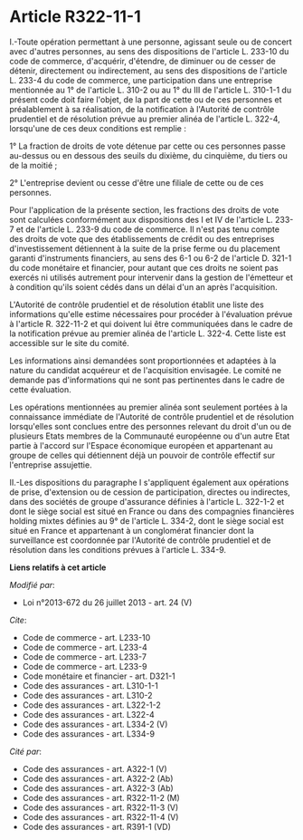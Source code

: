 # Article R322-11-1

I.-Toute opération permettant à une personne, agissant seule ou de concert avec d'autres personnes, au sens des dispositions
de l'article L. 233-10 du code de commerce, d'acquérir, d'étendre, de diminuer ou de cesser de détenir, directement ou
indirectement, au sens des dispositions de l'article L. 233-4 du code de commerce, une participation dans une entreprise
mentionnée au 1° de l'article L. 310-2 ou au 1° du III de l'article L. 310-1-1 du présent code doit faire l'objet, de la part
de cette ou de ces personnes et préalablement à sa réalisation, de la notification à l'Autorité de contrôle prudentiel et de
résolution prévue au premier alinéa de l'article L. 322-4, lorsqu'une de ces deux conditions est remplie : 

1° La fraction de droits de vote détenue par cette ou ces personnes passe au-dessus ou en dessous des seuils du dixième, du
cinquième, du tiers ou de la moitié ; 

2° L'entreprise devient ou cesse d'être une filiale de cette ou de ces personnes. 

Pour l'application de la présente section, les fractions des droits de vote sont calculées conformément aux dispositions des
I et IV de l'article L. 233-7 et de l'article L. 233-9 du code de commerce. Il n'est pas tenu compte des droits de vote que
des établissements de crédit ou des entreprises d'investissement détiennent à la suite de la prise ferme ou du placement
garanti d'instruments financiers, au sens des 6-1 ou 6-2 de l'article D. 321-1 du code monétaire et financier, pour autant
que ces droits ne soient pas exercés ni utilisés autrement pour intervenir dans la gestion de l'émetteur et à condition
qu'ils soient cédés dans un délai d'un an après l'acquisition. 

L'Autorité de contrôle prudentiel et de résolution établit une liste des informations qu'elle estime nécessaires pour
procéder à l'évaluation prévue à l'article R. 322-11-2 et qui doivent lui être communiquées dans le cadre de la notification
prévue au premier alinéa de l'article L. 322-4. Cette liste est accessible sur le site du comité. 

Les informations ainsi demandées sont proportionnées et adaptées à la nature du candidat acquéreur et de l'acquisition
envisagée. Le comité ne demande pas d'informations qui ne sont pas pertinentes dans le cadre de cette évaluation. 

Les opérations mentionnées au premier alinéa sont seulement portées à la connaissance immédiate de l'Autorité de contrôle
prudentiel et de résolution lorsqu'elles sont conclues entre des personnes relevant du droit d'un ou de plusieurs Etats
membres de la Communauté européenne ou d'un autre Etat partie à l'accord sur l'Espace économique européen et appartenant au
groupe de celles qui détiennent déjà un pouvoir de contrôle effectif sur l'entreprise assujettie. 

II.-Les dispositions du paragraphe I s'appliquent également aux opérations de prise, d'extension ou de cession de
participation, directes ou indirectes, dans des sociétés de groupe d'assurance définies à l'article L. 322-1-2 et dont le
siège social est situé en France ou dans des compagnies financières holding mixtes définies au 9° de l'article L. 334-2, dont
le siège social est situé en France et appartenant à un conglomérat financier dont la surveillance est coordonnée par
l'Autorité de contrôle prudentiel et de résolution dans les conditions prévues à l'article L. 334-9.

**Liens relatifs à cet article**

_Modifié par_:

  - Loi n°2013-672 du 26 juillet 2013 - art. 24 (V)

_Cite_:

  - Code de commerce - art. L233-10
  - Code de commerce - art. L233-4
  - Code de commerce - art. L233-7
  - Code de commerce - art. L233-9
  - Code monétaire et financier - art. D321-1
  - Code des assurances - art. L310-1-1
  - Code des assurances - art. L310-2
  - Code des assurances - art. L322-1-2
  - Code des assurances - art. L322-4
  - Code des assurances - art. L334-2 (V)
  - Code des assurances - art. L334-9

_Cité par_:

  - Code des assurances - art. A322-1 (V)
  - Code des assurances - art. A322-2 (Ab)
  - Code des assurances - art. A322-3 (Ab)
  - Code des assurances - art. R322-11-2 (M)
  - Code des assurances - art. R322-11-3 (V)
  - Code des assurances - art. R322-11-4 (V)
  - Code des assurances - art. R391-1 (VD)
